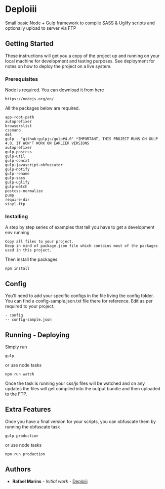 # Deploiii

Small basic Node + Gulp framework to compile SASS & Uglify scripts and optionally upload to server via FTP

## Getting Started

These instructions will get you a copy of the project up and running on your local machine for development and testing purposes. See deployment for notes on how to deploy the project on a live system.

### Prerequisites
Node is required.
You can download it from here
```
https://nodejs.org/en/
```

All the packages below are required.

```
app-root-path
autoprefixer
browserslist
cssnano
del
gulp - "github:gulpjs/gulp#4.0" *IMPORTANT, THIS PROJECT RUNS ON GULP 4.0, IT WON'T WORK ON EARLIER VERSIONS
autoprefixer
gulp-postcss
gulp-util
gulp-concat
gulp-javascript-obfuscator
gulp-notify
gulp-rename
gulp-sass
gulp-uglify
gulp-watch
postcss-normalize
pump
require-dir
vinyl-ftp
```

### Installing

A step by step series of examples that tell you have to get a development env running

```
Copy all files to your project. 
Keep in mind of package.json file which contains most of the packages used in this project.
```
Then install the packages
```
npm install
```
## Config

You'll need to add your specific configs in the file living the config folder. You can find a config-sample.json.txt file there for reference.
Edit as per required to your project.
```
- config
-- config-sample.json
```

## Running - Deploying

Simply run

```
gulp
```
or use node tasks
```
npm run watch
```

Once the task is running your css/js files will be watched and on any updates the files will get compiled into the output bundle and then uploaded to the FTP.

## Extra Features

Once you have a final version for your scripts, you can obfuscate them by running the obfuscate task

```
gulp production
```
or use node tasks
```
npm run production
```

## Authors

* **Rafael Marins** - *Initial work* - [Deploiii](https://github.com/rafamarins)
